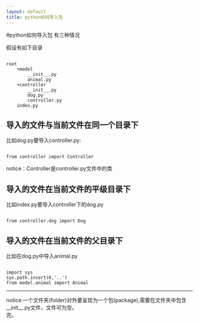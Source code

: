 ```yaml
---
layout: default
title: python如何导入包
---
```

#python如何导入包
有三种情况
<p>假设有如下目录</p>
<pre><code>
root
	+model
		__init__.py
		animal.py
	+controller
		__init__.py
		dog.py
		controller.py
	index.py
</code></pre>
<h2>导入的文件与当前文件在同一个目录下</h2>
比如dog.py要导入controller.py:
<pre><code>
from controller import Controller
</code></pre>
notice：Controller是controller.py文件中的类
<h2>导入的文件在当前文件的平级目录下</h2>
比如index.py要导入controller下的dog.py
<pre><code>
from controller.dog import Dog
</code></pre>
<h2>导入的文件在当前文件的父目录下</h2>
比如在dog.py中导入animal.py
<pre><code>
import sys
sys.path.insert(0,'..')
from model.animal import Animal
</code></pre>
<hr/>
notice:一个文件夹(folder)对外要呈现为一个包(package),需要在文件夹中包含__init__.py文件，文件可为空。
<br/>
完。